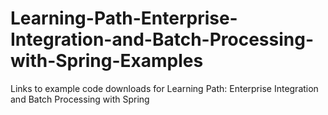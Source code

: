 # Learning-Path-Enterprise-Integration-and-Batch-Processing-with-Spring-Examples
Links to example code downloads for Learning Path: Enterprise Integration and Batch Processing with Spring
